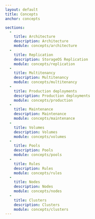 ```yaml
---
layout: default
title: Concepts
anchor: concepts

sections:
  -
    title: Architecture
    description: Architecture
    module: concepts/architecture
  -
    title: Replication
    description: StorageOS Replication
    module: concepts/replication
  -
    title: Multitenancy
    description: Multitenancy
    module: concepts/multitenancy
  -
    title: Production deployments
    description: Production deployments
    module: concepts/production
  -
    title: Maintenance
    description: Maintenance
    module: concepts/maintenance
  -
    title: Volumes
    description: Volumes
    module: concepts/volumes
  - 
    title: Pools
    description: Pools
    module: concepts/pools
  - 
    title: Rules
    description: Rules
    module: concepts/rules
  - 
    title: Nodes
    description: Nodes
    module: concepts/nodes
  - 
    title: Clusters
    description: Clusters
    module: concepts/clusters
---
```

